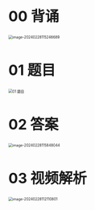 # 00 背诵

<img src="https://cvp.oss-cn-shanghai.aliyuncs.com/picgo/202402281152846.png" alt="image-20240228115246689" style="zoom:50%;" />



# 01 题目

<img src="https://cvp.oss-cn-shanghai.aliyuncs.com/picgo/202402131846120.png" alt="01 题目" style="zoom:50%;" />



# 02 答案

<img src="https://cvp.oss-cn-shanghai.aliyuncs.com/picgo/202402281158122.png" alt="image-20240228115848044" style="zoom:50%;" />



# 03 视频解析

<img src="https://cvp.oss-cn-shanghai.aliyuncs.com/picgo/202402281121956.png" alt="image-20240228112110801" style="zoom:50%;" />